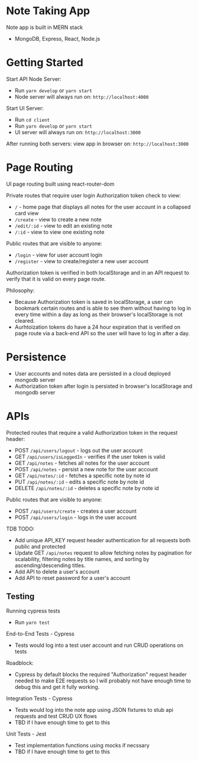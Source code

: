 # Note Taking App

Note app is built in MERN stack

-   MongoDB, Express, React, Node.js

# Getting Started

Start API Node Server:

-   Run `yarn develop` or `yarn start`
-   Node server will always run on: `http://localhost:4000`

Start UI Server:

-   Run `cd client`
-   Run `yarn develop` or `yarn start`
-   UI server will always run on: `http://localhost:3000`

After running both servers: view app in browser on: `http://localhost:3000`

# Page Routing

UI page routing built using react-router-dom

Private routes that require user login Authorization token check to view:

-   `/` - home page that displays all notes for the user account in a collapsed card view
-   `/create` - view to create a new note
-   `/edit/:id` - view to edit an existing note
-   `/:id` - view to view one existing note

Public routes that are visible to anyone:

-   `/login` - view for user account login
-   `/register` - view to create/register a new user account

Authorization token is verified in both localStorage and in an API request to verify that it is valid on every page route.

Philosophy:

-   Because Authorization token is saved in localStorage, a user can bookmark certain routes and is able to see them without having to log in every time within a day as long as their browser's localStorage is not cleared.
-   Aurhtoization tokens do have a 24 hour expiration that is verified on page route via a back-end API so the user will have to log in after a day.

# Persistence

-   User accounts and notes data are persisted in a cloud deployed mongodb server
-   Authorization token after login is persisted in browser's localStorage and mongodb server

# APIs

Protected routes that require a valid Authorization token in the request header:

-   POST `/api/users/logout` - logs out the user account
-   GET `/api/users/isLoggedIn` - verifies if the user token is valid
-   GET `/api/notes` - fetches all notes for the user account
-   POST `/api/notes` - persist a new note for the user account
-   GET `/api/notes/:id` - fetches a specific note by note id
-   PUT `/api/notes/:id` - edits a specific note by note id
-   DELETE `/api/notes/:id` - deletes a specific note by note id

Public routes that are visible to anyone:

-   POST `/api/users/create` - creates a user account
-   POST `/api/users/login` - logs in the user account

TDB TODO:

-   Add unique API_KEY request header authentication for all requests both public and protected
-   Update GET `/api/notes` request to allow fetching notes by pagination for scalability, filtering notes by title names, and sorting by ascending/descending titles.
-   Add API to delete a user's account
-   Add API to reset password for a user's account

## Testing

Running cypress tests

-   Run `yarn test`

End-to-End Tests - Cypress

-   Tests would log into a test user account and run CRUD operations on tests

Roadblock:

-   Cypress by default blocks the required "Authorization" request header needed to make E2E requests so I will probably not have enough time to debug this and get it fully working.

Integration Tests - Cypress

-   Tests would log into the note app using JSON fixtures to stub api requests and test CRUD UX flows
-   TBD if I have enough time to get to this

Unit Tests - Jest

-   Test implementation functions using mocks if necssary
-   TBD if I have enough time to get to this
